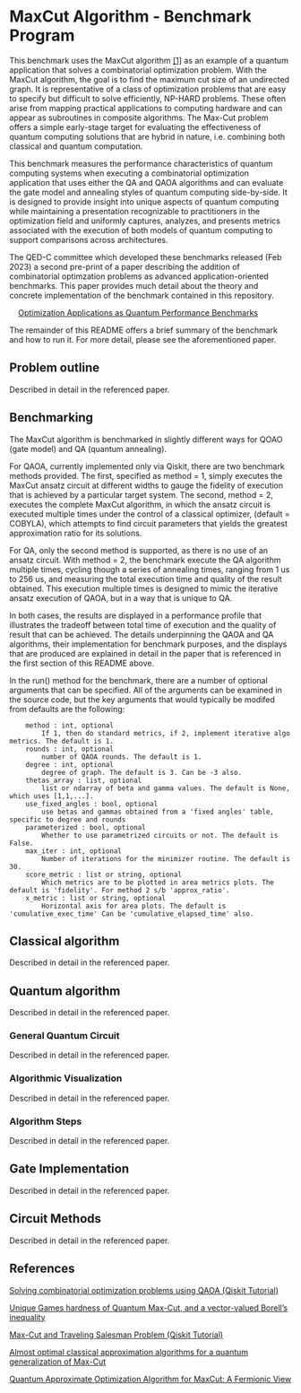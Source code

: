 # MaxCut Algorithm - Benchmark Program

This benchmark uses the MaxCut algorithm [[1]](#references) as an example of a quantum application that solves a combinatorial optimization problem.
With the MaxCut algorithm, the goal is to find the maximum cut size of an undirected graph.
It is representative of a class of optimization problems that are easy to specify but difficult to solve efficiently, NP-HARD problems.
These often arise from mapping practical applications to computing hardware and can appear as subroutines in composite algorithms.
The Max-Cut problem offers a simple early-stage target for evaluating the effectiveness of quantum computing solutions that are hybrid in nature, i.e. combining both classical and quantum computation.

This benchmark measures the performance characteristics of quantum computing systems when executing a combinatorial optimization application that uses either the QA and QAOA algorithms and can evaluate the gate model and annealing styles of quantum computing side-by-side.
It is designed to provide insight into unique aspects of quantum computing while maintaining a presentation recognizable to practitioners in the optimization field and uniformly captures, analyzes, and presents metrics associated with the execution of both models of quantum computing to support comparisons across architectures.

The QED-C committee which developed these benchmarks released (Feb 2023) a second pre-print of a paper describing the addition of combinatorial optimzation problems as advanced application-oriented benchmarks. This paper provides much detail about the theory and concrete implementation of the benchmark contained in this repository. 

&nbsp;&nbsp;&nbsp;&nbsp;[Optimization Applications as Quantum Performance Benchmarks](https://arxiv.org/abs/2302.02278)

The remainder of this README offers a brief summary of the benchmark and how to run it.  For more detail, please see the aforementioned paper.

## Problem outline

Described in detail in the referenced paper.

## Benchmarking

The MaxCut algorithm is benchmarked in slightly different ways for QOAO (gate model) and QA (quantum annealing).

For QAOA, currently implemented only via Qiskit, there are two benchmark methods provided. The first, specified as method = 1, simply executes the MaxCut ansatz circuit at different widths to gauge the fidelity of execution that is achieved by a particular target system.  The second, method = 2, executes the complete MaxCut algorithm, in which the ansatz circuit is executed multiple times under the control of a classical optimizer, (default = COBYLA), which attempts to find circuit parameters that yields the greatest approximation ratio for its solutions.

For QA, only the second method is supported, as there is no use of an ansatz circuit. With method = 2, the benchmark execute the QA algorithm multiple times, cycling though a series of annealing times, ranging from 1 us to 256 us, and measuring the total execution time and quality of the result obtained. This execution multiple times is designed to mimic the iterative ansatz execution of QAOA, but in a way that is unique to QA. 

In both cases, the results are displayed in a performance profile that illustrates the tradeoff between total time of execution and the quality of result that can be achieved.
The details underpinning the QAOA and QA algorithms, their implementation for benchmark purposes, and the displays that are produced are explained in detail in the paper that is referenced in the first section of this README above.

In the run() method for the benchmark, there are a number of optional arguments that can be specified. All of the arguments can be examined in the source code, but the key arguments that would typically be modifed from defaults are the following:
```
    method : int, optional
        If 1, then do standard metrics, if 2, implement iterative algo metrics. The default is 1.
    rounds : int, optional
        number of QAOA rounds. The default is 1.
    degree : int, optional
        degree of graph. The default is 3. Can be -3 also.
    thetas_array : list, optional
        list or ndarray of beta and gamma values. The default is None, which uses [1,1,...].
    use_fixed_angles : bool, optional
        use betas and gammas obtained from a 'fixed angles' table, specific to degree and rounds
    parameterized : bool, optional
        Whether to use parametrized circuits or not. The default is False.
    max_iter : int, optional
        Number of iterations for the minimizer routine. The default is 30.
    score_metric : list or string, optional
        Which metrics are to be plotted in area metrics plots. The default is 'fidelity'. For method 2 s/b 'approx_ratio'.
    x_metric : list or string, optional
        Horizontal axis for area plots. The default is 'cumulative_exec_time' Can be 'cumulative_elapsed_time' also.
```

## Classical algorithm

Described in detail in the referenced paper.

## Quantum algorithm

Described in detail in the referenced paper.

### General Quantum Circuit

Described in detail in the referenced paper.

### Algorithmic Visualization

Described in detail in the referenced paper.

### Algorithm Steps

 Described in detail in the referenced paper. 

## Gate Implementation

Described in detail in the referenced paper.

## Circuit Methods

Described in detail in the referenced paper.

## References

[Solving combinatorial optimization problems using QAOA (Qiskit Tutorial)](https://qiskit.org/textbook/ch-applications/qaoa.html)

[Unique Games hardness of Quantum Max-Cut,
and a vector-valued Borell’s inequality](https://arxiv.org/pdf/2111.01254.pdf)

[Max-Cut and Traveling Salesman Problem (Qiskit Tutorial)](https://qiskit.org/documentation/optimization/tutorials/06_examples_max_cut_and_tsp.html)

[Almost optimal classical approximation algorithms
for a quantum generalization of Max-Cut](https://arxiv.org/pdf/1909.08846.pdf)

[Quantum Approximate Optimization Algorithm for MaxCut: A Fermionic View](https://arxiv.org/pdf/1706.02998.pdf)
